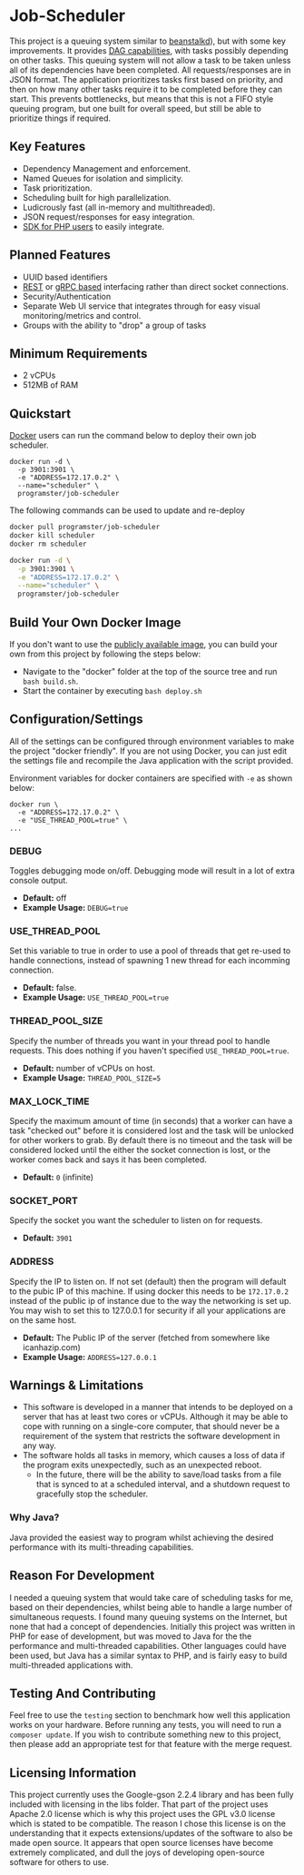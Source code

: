 Job-Scheduler
=============
This project is a queuing system similar to [beanstalkd](https://kr.github.io/beanstalkd/)), but 
with some key improvements. It provides [DAG capabilities](https://www.youtube.com/watch?v=1Yh5S-S6wsI), 
with tasks possibly depending on other tasks. This queuing system will not allow a task to be taken 
unless all of its dependencies have been completed. All requests/responses are in JSON format. The 
application prioritizes tasks first based on priority, and then on how many other tasks require it 
to be completed before they can start. This prevents bottlenecks, but means that this is not a 
FIFO style queuing program, but one built for overall speed, but still be able to prioritize
things if required.


## Key Features
* Dependency Management and enforcement.
* Named Queues for isolation and simplicity.
* Task prioritization.
* Scheduling built for high parallelization.
* Ludicrously fast (all in-memory and multithreaded).
* JSON request/responses for easy integration.
* [SDK for PHP users](https://packagist.org/packages/irap/job-scheduler) to easily integrate.


## Planned Features
* UUID based identifiers
* [REST](https://www.boxuk.com/insight/creating-a-rest-api-quickly-using-pure-java/) or 
  [gRPC based](https://grpc.io/docs/languages/java/basics/) interfacing rather than direct 
  socket connections.
* Security/Authentication
* Separate Web UI service that integrates through for easy visual monitoring/metrics and control.
* Groups with the ability to "drop" a group of tasks


## Minimum Requirements
* 2 vCPUs
* 512MB of RAM


## Quickstart
[Docker](https://www.docker.com/) users can run the command below to deploy their own job scheduler.

```
docker run -d \
  -p 3901:3901 \
  -e "ADDRESS=172.17.0.2" \
  --name="scheduler" \
  programster/job-scheduler
```

The following commands can be used to update and re-deploy
```bash
docker pull programster/job-scheduler
docker kill scheduler
docker rm scheduler

docker run -d \
  -p 3901:3901 \
  -e "ADDRESS=172.17.0.2" \
  --name="scheduler" \
  programster/job-scheduler
```


## Build Your Own Docker Image
If you don't want to use the [publicly available image](https://hub.docker.com/r/programster/job-scheduler/), you can build your own from this project by following the steps below:
* Navigate to the "docker" folder at the top of the source tree and run `bash build.sh`.
* Start the container by executing `bash deploy.sh`


## Configuration/Settings
All of the settings can be configured through environment variables to make the project "docker friendly". If you are not using Docker, you can just edit the settings file and recompile the Java application with the script provided.

Environment variables for docker containers are specified with `-e` as shown below:

```
docker run \
  -e "ADDRESS=172.17.0.2" \
  -e "USE_THREAD_POOL=true" \
...
```


### DEBUG
Toggles debugging mode on/off. Debugging mode will result in a lot of extra console output.
* **Default:** off
* **Example Usage:** `DEBUG=true`

### USE_THREAD_POOL
Set this variable to true in order to use a pool of threads that get re-used to handle connections, instead of spawning 1 new thread for each incomming connection.

* **Default:** false.
* **Example Usage:** `USE_THREAD_POOL=true`


### THREAD_POOL_SIZE
Specify the number of threads you want in your thread pool to handle requests. This does nothing if you haven't specified `USE_THREAD_POOL=true`.

* **Default:** number of vCPUs on host.
* **Example Usage:** `THREAD_POOL_SIZE=5`


### MAX_LOCK_TIME
Specify the maximum amount of time (in seconds) that a worker can have a task "checked out" before it is considered lost and the task will be unlocked for other workers to grab. By default there is no timeout and the task will be considered locked until the either the socket connection is lost, or the worker comes back and says it has been completed.

* **Default:** `0` (infinite)

### SOCKET_PORT
Specify the socket you want the scheduler to listen on for requests.

* **Default:** `3901`

### ADDRESS
Specify the IP to listen on. If not set (default) then the program will default to the pubic IP of this machine.
If using docker this needs to be `172.17.0.2` instead of the public ip of instance due to the way the networking is set up. You may wish to set this to 127.0.0.1 for security if all your applications are on the same host.

* **Default:** The Public IP of the server (fetched from somewhere like icanhazip.com)
* **Example Usage:** `ADDRESS=127.0.0.1`


## Warnings & Limitations
* This software is developed in a manner that intends to be deployed on a server that has at least two cores or vCPUs. Although it may be able to cope with running on a single-core computer, that should never be a requirement of the system that restricts the software development in any way.
* The software holds all tasks in memory, which causes a loss of data if the program exits unexpectedly, such as an unexpected reboot.
  * In the future, there will be the ability to save/load tasks from a file that is synced to at a scheduled interval, and a shutdown request to gracefully stop the scheduler.

### Why Java?
Java provided the easiest way to program whilst achieving the desired performance with its multi-threading capabilities.

## Reason For Development
I needed a queuing system that would take care of scheduling tasks for me, based on their dependencies, whilst being able to handle a large number of simultaneous requests. I found many queuing systems on the Internet, but none that had a concept of dependencies. Initially this project was written in PHP for ease of development, but was moved to Java for the the performance and multi-threaded capabilities. Other languages could have been used, but Java has a similar syntax to PHP, and is fairly easy to build multi-threaded applications with.

## Testing And Contributing
Feel free to use the `testing` section to benchmark how well this application works on your hardware. Before running any tests, you will need to run a `composer update`. If you wish to contribute something new to this project, then please add an appropriate test for that feature with the merge request.

## Licensing Information
This project currently uses the Google-gson 2.2.4 library and has been fully included with licensing in the libs folder. That part of the project uses Apache 2.0 license which is why this project uses the GPL v3.0 license which is stated to be compatible. The reason I chose this license is on the understanding that it expects extensions/updates of the software to also be made open source. It appears that open source licenses have become extremely complicated, and dull the joys of developing open-source software for others to use.
